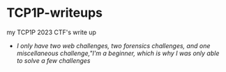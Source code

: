 # TCP1P-writeups
my TCP1P 2023 CTF's write up
* *I only have two web challenges, two forensics challenges, and one miscellaneous challenge,"I'm a beginner, which is why I was only able to solve a few challenges*                              
